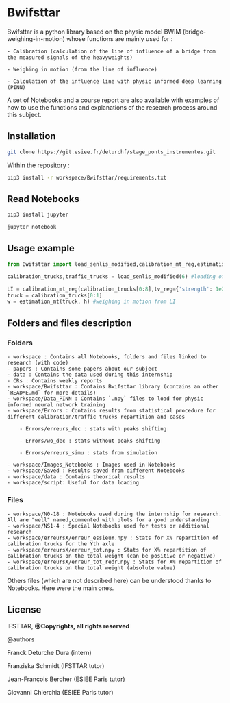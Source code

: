 # Bwifsttar

Bwifsttar is a python library based on the physic model BWIM (bridge-weighing-in-motion) whose functions are mainly used for :

    - Calibration (calculation of the line of influence of a bridge from the measured signals of the heavyweights)
    
    - Weighing in motion (from the line of influence)
    
    - Calculation of the influence line with physic informed deep learning (PINN)

A set of Notebooks and a course report are also available with examples of how to use the functions and explanations of the research process around this subject.


## Installation

```bash
git clone https://git.esiee.fr/deturchf/stage_ponts_instrumentes.git
```
Within the repository : 

```bash
pip3 install -r workspace/Bwifsttar/requirements.txt
```

## Read Notebooks

```bash
pip3 install jupyter
```

```bash
jupyter notebook
```

## Usage example

```python
from Bwifsttar import load_senlis_modified,calibration_mt_reg,estimation_mt

calibration_trucks,traffic_trucks = load_senlis_modified(6) #loading of Senlis bridge data according to sensor 6

LI = calibration_mt_reg(calibration_trucks[0:8],tv_reg={'strength': 1e2, 'cutoff': 0.95}) #Calculation of the influence line with total variation regularization and with the first eight trucks
truck = calibration_trucks[0:1]
w = estimation_mt(truck, h) #weighing in motion from LI
```

## Folders and files description

### Folders 
    
    - workspace : Contains all Notebooks, folders and files linked to research (with code)
    - papers : Contains some papers about our subject
    - data : Contains the data used during this internship 
    - CRs : Contains weekly reports 
    - workspace/Bwifsttar : Contains Bwifsttar library (contains an other `README.md` for more details)
    - workspace/Data_PINN : Contains `.npy` files to load for physic informed neural network training
    - workspace/Errors : Contains results from statistical procedure for different calibration/traffic trucks repartition and cases
    
        - Errors/erreurs_dec : stats with peaks shifting
        
        - Errors/wo_dec : stats without peaks shifting
        
        - Errors/erreurs_simu : stats from simulation
        
    - workspace/Images_Notebooks : Images used in Notebooks
    - workspace/Saved : Results saved from different Notebooks
    - workspace/data : Contains theorical results 
    - workspace/script: Useful for data loading 
    
    
### Files
    
    - workspace/N0-18 : Notebooks used during the internship for research. All are "well" named,commented with plots for a good understanding
    - workspace/NS1-4 : Special Notebooks used for tests or additional research
    - workspace/erreursX/erreur_essieuY.npy : Stats for X% repartition of calibration trucks for the Yth axle
    - workspace/erreursX/erreur_tot.npy : Stats for X% repartition of calibration trucks on the total weight (can be positive or negative)
    - workspace/erreursX/erreur_tot_redr.npy : Stats for X% repartition of calibration trucks on the total weight (absolute value)

Others files (which are not described here) can be understood thanks to Notebooks. Here were the main ones.

## License

IFSTTAR, **@Copyrights, all rights reserved**

@authors

Franck Deturche Dura (intern)

Franziska Schmidt (IFSTTAR tutor)

Jean-François Bercher (ESIEE Paris tutor)

Giovanni Chierchia (ESIEE Paris tutor)

